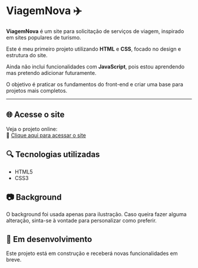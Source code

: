 # ViagemNova ✈️

**ViagemNova** é um site para solicitação de serviços de viagem, inspirado em sites populares de turismo.

Este é meu primeiro projeto utilizando **HTML** e **CSS**, focado no design e estrutura do site.

Ainda não inclui funcionalidades com **JavaScript**, pois estou aprendendo mas pretendo adicionar futuramente.

O objetivo é praticar os fundamentos do front-end e criar uma base para projetos mais completos.

---

## 🌐 Acesse o site

Veja o projeto online:  
🔗 [Clique aqui para acessar o site](https://franciscodev011.github.io/ViagemNova/)

## 🔍 Tecnologias utilizadas
- HTML5
- CSS3

## 📷 Background
O background foi usada apenas para ilustração. Caso queira fazer alguma alteração, sinta-se à vontade para personalizar como preferir.

## 🚧 Em desenvolvimento
Este projeto está em construção e receberá novas funcionalidades em breve.
